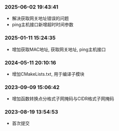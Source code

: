 ### 2025-06-02 19:43:41

- 解决获取网关地址错误的问题
- ping主机接口新增超时时间参数

### 2025-01-11 15:24:35

- 增加获取MAC地址, 获取网关地址, ping主机接口

### 2024-05-11 20:10:16

- 增加CMakeLists.txt, 用于编译子模块

### 2023-09-09 15:06:42

- 增加函数转换点分格式子网掩码与CIDR格式子网掩码

### 2023-08-19 13:54:53

- 首次提交
